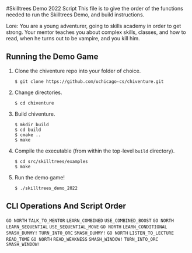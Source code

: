 #Skilltrees Demo 2022 Script
This file is to give the order of the functions needed to run the Skilltrees Demo, and build instructions. 

Lore:
You are a young adventurer, going to skills academy in order to get strong. 
Your mentor teaches you about complex skills, classes, and how to read, when he turns out to be vampire, and you kill him. 

## Running the Demo Game
1. Clone the chiventure repo into your folder of choice.
    ```
    $ git clone https://github.com/uchicago-cs/chiventure.git
    ```
2. Change directories.
    ```
    $ cd chiventure
    ```
3. Build chiventure.
    ```
    $ mkdir build
    $ cd build
    $ cmake ..
    $ make
    ```
4. Compile the executable (from within the top-level `build` directory).
    ```
    $ cd src/skilltrees/examples
    $ make
    ```
5. Run the demo game!
    ```
    $ ./skilltrees_demo_2022
    ```

## CLI Operations And Script Order
`GO NORTH`
`TALK_TO_MENTOR`
`LEARN_COMBINED`
`USE_COMBINED_BOOST`
`GO NORTH`
`LEARN_SEQUENTIAL`
`USE_SEQUENTIAL_MOVE`
`GO NORTH`
`LEARN_CONDITIONAL`
`SMASH_DUMMY!`
`TURN_INTO_ORC`
`SMASH_DUMMY!`
`GO NORTH`
`LISTEN_TO_LECTURE`
`READ_TOME`
`GO NORTH`
`READ_WEAKNESS`
`SMASH_WINDOW!`
`TURN_INTO_ORC`
`SMASH_WINDOW!`